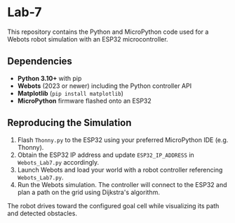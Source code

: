 # Lab-7

This repository contains the Python and MicroPython code used for a Webots robot simulation with an ESP32 microcontroller.

## Dependencies

- **Python 3.10+** with pip
- **Webots** (2023 or newer) including the Python controller API
- **Matplotlib** (`pip install matplotlib`)
- **MicroPython** firmware flashed onto an ESP32

## Reproducing the Simulation

1. Flash `Thonny.py` to the ESP32 using your preferred MicroPython IDE (e.g. Thonny).
2. Obtain the ESP32 IP address and update `ESP32_IP_ADDRESS` in `Webots_Lab7.py` accordingly.
3. Launch Webots and load your world with a robot controller referencing `Webots_Lab7.py`.
4. Run the Webots simulation. The controller will connect to the ESP32 and plan a path on the grid using Dijkstra's algorithm.

The robot drives toward the configured goal cell while visualizing its path and detected obstacles.
